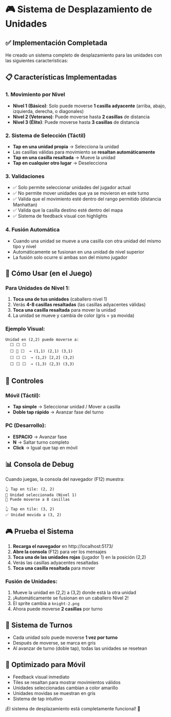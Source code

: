 # 🎮 Sistema de Desplazamiento de Unidades

## ✅ Implementación Completada

He creado un sistema completo de desplazamiento para las unidades con las siguientes características:

## 📋 Características Implementadas

### 1. **Movimiento por Nivel**
- **Nivel 1 (Básico)**: Solo puede moverse **1 casilla adyacente** (arriba, abajo, izquierda, derecha, o diagonales)
- **Nivel 2 (Veterano)**: Puede moverse hasta **2 casillas** de distancia
- **Nivel 3 (Élite)**: Puede moverse hasta **3 casillas** de distancia

### 2. **Sistema de Selección (Táctil)**
- **Tap en una unidad propia** → Selecciona la unidad
- Las casillas válidas para movimiento se **resaltan automáticamente**
- **Tap en una casilla resaltada** → Mueve la unidad
- **Tap en cualquier otro lugar** → Deselecciona

### 3. **Validaciones**
- ✅ Solo permite seleccionar unidades del jugador actual
- ✅ No permite mover unidades que ya se movieron en este turno
- ✅ Valida que el movimiento esté dentro del rango permitido (distancia Manhattan)
- ✅ Valida que la casilla destino esté dentro del mapa
- ✅ Sistema de feedback visual con highlights

### 4. **Fusión Automática**
- Cuando una unidad se mueve a una casilla con otra unidad del mismo tipo y nivel
- Automáticamente se fusionan en una unidad de nivel superior
- La fusión solo ocurre si ambas son del mismo jugador

## 🎯 Cómo Usar (en el Juego)

### Para Unidades de Nivel 1:
1. **Toca una de tus unidades** (caballero nivel 1)
2. Verás **4-8 casillas resaltadas** (las casillas adyacentes válidas)
3. **Toca una casilla resaltada** para mover la unidad
4. La unidad se mueve y cambia de color (gris = ya movida)

### Ejemplo Visual:
```
Unidad en (2,2) puede moverse a:
  ⬜ ⬜ ⬜
  ⬜ 🎯 ⬜  → (1,1) (2,1) (3,1)
  ⬜ ⬜ ⬜  → (1,2) [2,2] (3,2)
  ⬜ ⬜ ⬜  → (1,3) (2,3) (3,3)
```

## 🔧 Controles

### Móvil (Táctil):
- **Tap simple** → Seleccionar unidad / Mover a casilla
- **Doble tap rápido** → Avanzar fase del turno

### PC (Desarrollo):
- **ESPACIO** → Avanzar fase
- **N** → Saltar turno completo
- **Click** → Igual que tap en móvil

## 📊 Consola de Debug

Cuando juegas, la consola del navegador (F12) muestra:
```
👆 Tap en tile: (2, 2)
🎯 Unidad seleccionada (Nivel 1)
📍 Puede moverse a 8 casillas

👆 Tap en tile: (3, 2)
✅ Unidad movida a (3, 2)
```

## 🎮 Prueba el Sistema

1. **Recarga el navegador** en http://localhost:5173/
2. **Abre la consola** (F12) para ver los mensajes
3. **Toca una de las unidades rojas** (jugador 1) en la posición (2,2)
4. Verás las casillas adyacentes resaltadas
5. **Toca una casilla resaltada** para mover

### Fusión de Unidades:
1. Mueve la unidad en (2,2) a (3,2) donde está la otra unidad
2. ¡Automáticamente se fusionan en un caballero Nivel 2!
3. El sprite cambia a `knight-2.png`
4. Ahora puede moverse **2 casillas** por turno

## 🔄 Sistema de Turnos

- Cada unidad solo puede moverse **1 vez por turno**
- Después de moverse, se marca en gris
- Al avanzar de turno (doble tap), todas las unidades se resetean

## 📱 Optimizado para Móvil

- Feedback visual inmediato
- Tiles se resaltan para mostrar movimientos válidos
- Unidades seleccionadas cambian a color amarillo
- Unidades movidas se muestran en gris
- Sistema de tap intuitivo

¡El sistema de desplazamiento está completamente funcional! 🎉

